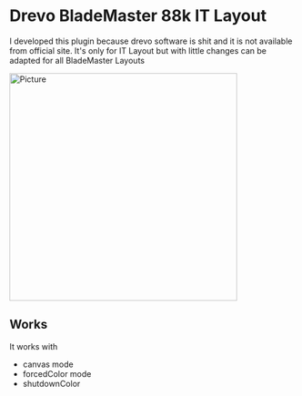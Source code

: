 # Drevo BladeMaster 88k IT Layout

I developed this plugin because drevo software is shit and it is not available from official site.
It's only for IT Layout but with little changes can be adapted for all BladeMaster Layouts

<img src="https://i.ibb.co/hqc6ByL/bmte-01.png" alt="Picture" width="400"/>

## Works

It works with
- canvas mode
- forcedColor mode
- shutdownColor
  
